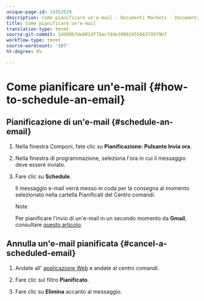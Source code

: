 ```yaml
---
unique-page-id: 14352529
description: Come pianificare un'e-mail - Documenti Marketo - Documentazione del prodotto
title: Come pianificare un'e-mail
translation-type: tm+mt
source-git-commit: 1dd80b7de801df78ac7dde39002455063f9979b7
workflow-type: tm+mt
source-wordcount: '107'
ht-degree: 0%

---
```



# Come pianificare un&#39;e-mail {#how-to-schedule-an-email}

## Pianificazione di un&#39;e-mail {#schedule-an-email}

1. Nella finestra Componi, fate clic su **Pianificazione: Pulsante Invia ora**.

1. Nella finestra di programmazione, seleziona l&#39;ora in cui il messaggio deve essere inviato.

1. Fare clic su **Schedule**.

   Il messaggio e-mail verrà messo in coda per la consegna al momento selezionato nella cartella Pianificati del Centro comandi.

   >[!NOTE]
   >
   >Per pianificare l&#39;invio di un&#39;e-mail in un secondo momento da **Gmail**, consultare [questo articolo](/help/marketo/product-docs/marketo-sales-connect/email-plugins/gmail/schedule-an-email-for-a-later-date.md).

## Annulla un&#39;e-mail pianificata {#cancel-a-scheduled-email}

1. Andate all&#39; [applicazione Web](https://toutapp.com/login) e andate al centro comandi.

1. Fare clic sul filtro **Pianificato**.

1. Fare clic su **Elimina** accanto al messaggio.
